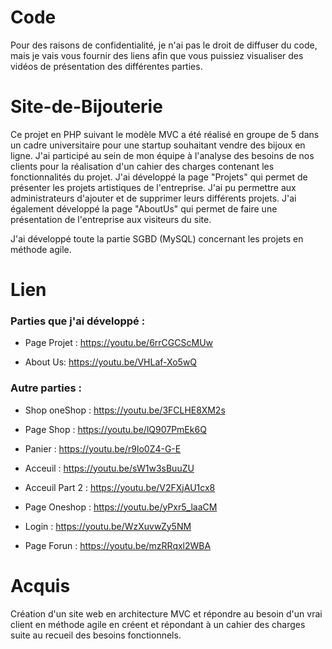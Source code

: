 # Code
Pour des raisons de confidentialité, je n'ai pas le droit de diffuser du code, mais je vais vous fournir des liens afin que vous puissiez visualiser des vidéos de présentation des différentes parties.

# Site-de-Bijouterie

Ce projet en PHP suivant le modèle MVC a été réalisé en groupe de 5 dans un cadre universitaire pour une startup souhaitant vendre des bijoux en ligne.
J'ai participé au sein de mon équipe à l'analyse des besoins de nos clients pour la réalisation d'un cahier des charges contenant les fonctionnalités du projet.
J'ai développé la page "Projets" qui permet de présenter les projets artistiques de l'entreprise. J'ai pu permettre aux administrateurs d'ajouter et de supprimer leurs différents projets.
J'ai également développé la page "AboutUs" qui permet de faire une présentation de l'entreprise aux visiteurs du site.

J'ai développé toute la partie SGBD (MySQL) concernant les projets en méthode agile.

# Lien

### Parties que j'ai développé : 

- Page Projet : https://youtu.be/6rrCGCScMUw

- About Us: https://youtu.be/VHLaf-Xo5wQ

### Autre parties :

- Shop oneShop : https://youtu.be/3FCLHE8XM2s

- Page Shop : https://youtu.be/lQ907PmEk6Q

- Panier : https://youtu.be/r9lo0Z4-G-E

- Acceuil : https://youtu.be/sW1w3sBuuZU

- Acceuil Part 2 : https://youtu.be/V2FXjAU1cx8

- Page Oneshop : https://youtu.be/yPxr5_laaCM

- Login : https://youtu.be/WzXuvwZy5NM

- Page Forun : https://youtu.be/mzRRqxl2WBA


# Acquis 
Création d'un site web en architecture MVC et répondre au besoin d'un vrai client en méthode agile en créent et répondant à un cahier des charges suite au recueil des besoins fonctionnels.
